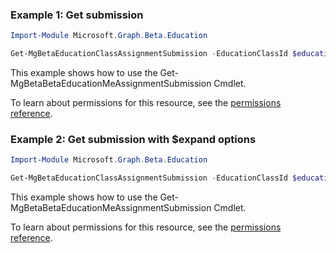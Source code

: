 ### Example 1: Get submission

```powershellImport-Module Microsoft.Graph.Beta.Education

Get-MgBetaEducationClassAssignmentSubmission -EducationClassId $educationClassId -EducationAssignmentId $educationAssignmentId -EducationSubmissionId $educationSubmissionId
```
This example shows how to use the Get-MgBetaBetaEducationMeAssignmentSubmission Cmdlet.
To learn about permissions for this resource, see the [permissions reference](/graph/permissions-reference).

### Example 2: Get submission with $expand options

```powershellImport-Module Microsoft.Graph.Beta.Education

Get-MgBetaEducationClassAssignmentSubmission -EducationClassId $educationClassId -EducationAssignmentId $educationAssignmentId -EducationSubmissionId $educationSubmissionId -ExpandProperty "*"
```
This example shows how to use the Get-MgBetaBetaEducationMeAssignmentSubmission Cmdlet.
To learn about permissions for this resource, see the [permissions reference](/graph/permissions-reference).

